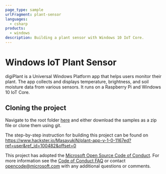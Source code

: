 ```yaml
---
page_type: sample
urlFragment: plant-sensor
languages:
  - csharp
products:
  - windows
description: Building a plant sensor with Windows 10 IoT Core.
---
```


# Windows IoT Plant Sensor

digiPlant is a Universal Windows Platform app that helps users monitor their plant. The app collects and displays temperature, brightness, and soil moisture data from various sensors. It runs on a Raspberry Pi and Windows 10 IoT Core.

## Cloning the project

Navigate to the root folder [here](https://github.com/Microsoft/Windows-iotcore-samples) and either download the samples as a zip file or clone them using git.

The step-by-step instruction for building this project can be found on https://www.hackster.io/MasayukiN/plant-app-v-1-0-1167ed?ref=user&ref_id=100482&offset=0

This project has adopted the [Microsoft Open Source Code of Conduct](https://opensource.microsoft.com/codeofconduct/). For more information see the [Code of Conduct FAQ](https://opensource.microsoft.com/codeofconduct/faq/) or contact [opencode@microsoft.com](mailto:opencode@microsoft.com) with any additional questions or comments.